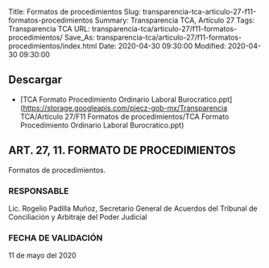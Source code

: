 Title: Formatos de procedimientos
Slug: transparencia-tca-articulo-27-f11-formatos-procedimientos
Summary: Transparencia TCA, Artículo 27
Tags: Transparencia TCA
URL: transparencia-tca/articulo-27/f11-formatos-procedimientos/
Save_As: transparencia-tca/articulo-27/f11-formatos-procedimientos/index.html
Date: 2020-04-30 09:30:00
Modified: 2020-04-30 09:30:00


## Descargar


* [TCA Formato Procedimiento Ordinario Laboral Burocratico.ppt](https://storage.googleapis.com/pjecz-gob-mx/Transparencia TCA/Artículo 27/F11 Formatos de procedimientos/TCA Formato Procedimiento Ordinario Laboral Burocratico.ppt)


## ART. 27, 11. FORMATO DE PROCEDIMIENTOS

Formatos de procedimientos.

### RESPONSABLE

Lic. Rogelio Padilla Muñoz, Secretario General de Acuerdos del Tribunal de Conciliación y Arbitraje del Poder Judicial

### FECHA DE VALIDACIÓN

11 de mayo del 2020


